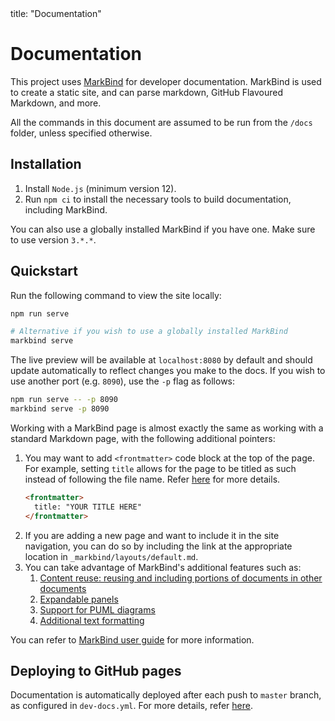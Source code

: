<frontmatter>
  title: "Documentation"
</frontmatter>

# Documentation

This project uses [MarkBind](https://markbind.org/) for developer documentation. MarkBind is used to create a static site, and can parse markdown, GitHub Flavoured Markdown, and more.

All the commands in this document are assumed to be run from the `/docs` folder, unless specified otherwise.

## Installation

1. Install `Node.js` (minimum version 12).
1. Run `npm ci` to install the necessary tools to build documentation, including MarkBind.

<box type="tip" light>

You can also use a globally installed MarkBind if you have one. Make sure to use version `3.*.*`.
</box>

## Quickstart

Run the following command to view the site locally:
```sh
npm run serve

# Alternative if you wish to use a globally installed MarkBind
markbind serve
```
The live preview will be available at `localhost:8080` by default and should update automatically to reflect changes you make to the docs. If you wish to use another port (e.g. `8090`), use the `-p` flag as follows:
```sh
npm run serve -- -p 8090
markbind serve -p 8090
```

Working with a MarkBind page is almost exactly the same as working with a standard Markdown page, with the following additional pointers:

1. You may want to add `<frontmatter>` code block at the top of the page. For example, setting `title` allows for the page to be titled as such instead of following the file name. Refer [here](https://markbind.org/userGuide/tweakingThePageStructure.html#front-matter) for more details.
   ```markdown
   <frontmatter>
     title: "YOUR TITLE HERE"
   </frontmatter>
   ```
1. If you are adding a new page and want to include it in the site navigation, you can do so by including the link at the appropriate location in <code>_markbind/layouts/default.md</code>.
1. You can take advantage of MarkBind's additional features such as:
   1. [Content reuse: reusing and including portions of documents in other documents](https://markbind.org/userGuide/reusingContents.html)
   1. [Expandable panels](https://markbind.org/userGuide/components/presentation.html#panels)
   1. [Support for PUML diagrams](https://markbind.org/userGuide/components/imagesAndDiagrams.html#diagrams)
   1. [Additional text formatting](https://markbind.org/userGuide/markBindSyntaxOverview.html)
  
You can refer to [MarkBind user guide](https://markbind.org/userGuide) for more information.

## Deploying to GitHub pages

Documentation is automatically deployed after each push to `master` branch, as configured in `dev-docs.yml`. For more details, refer [here](https://markbind.org/userGuide/deployingTheSite.html).
